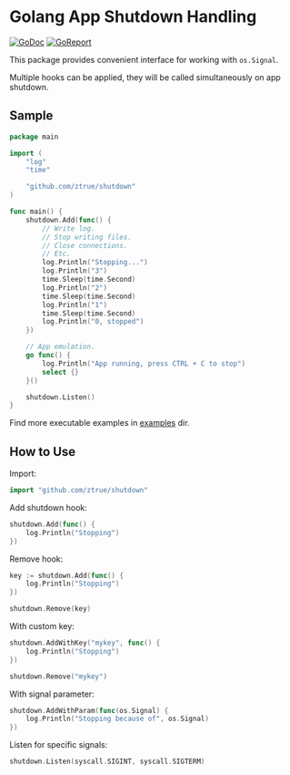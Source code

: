 # Golang App Shutdown Handling

[![GoDoc](https://godoc.org/github.com/ztrue/shutdown?status.svg)](https://godoc.org/github.com/ztrue/shutdown)
[![GoReport](https://goreportcard.com/badge/github.com/ztrue/shutdown)](https://goreportcard.com/report/github.com/ztrue/shutdown)

This package provides convenient interface for working with `os.Signal`.

Multiple hooks can be applied, they will be called simultaneously on app shutdown.

## Sample

```go
package main

import (
	"log"
	"time"

	"github.com/ztrue/shutdown"
)

func main() {
	shutdown.Add(func() {
		// Write log.
		// Stop writing files.
		// Close connections.
		// Etc.
		log.Println("Stopping...")
		log.Println("3")
		time.Sleep(time.Second)
		log.Println("2")
		time.Sleep(time.Second)
		log.Println("1")
		time.Sleep(time.Second)
		log.Println("0, stopped")
	})

	// App emulation.
	go func() {
		log.Println("App running, press CTRL + C to stop")
		select {}
	}()

	shutdown.Listen()
}
```

Find more executable examples in [examples](examples) dir.

## How to Use

Import:

```go
import "github.com/ztrue/shutdown"
```

Add shutdown hook:

```go
shutdown.Add(func() {
	log.Println("Stopping")
})
```

Remove hook:

```go
key := shutdown.Add(func() {
	log.Println("Stopping")
})

shutdown.Remove(key)
```

With custom key:

```go
shutdown.AddWithKey("mykey", func() {
	log.Println("Stopping")
})

shutdown.Remove("mykey")
```

With signal parameter:

```go
shutdown.AddWithParam(func(os.Signal) {
	log.Println("Stopping because of", os.Signal)
})
```

Listen for specific signals:

```go
shutdown.Listen(syscall.SIGINT, syscall.SIGTERM)
```
